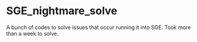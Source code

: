 # SGE_nightmare_solve
A bunch of codes to solve issues that occur running it into SGE. Took more than a week to solve.
